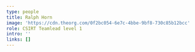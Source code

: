 ```yaml
---
type: people
title: Ralph Horn
image: 'https://cdn.theorg.com/0f2bc054-6e7c-4bbe-9bf8-730c85b12bcc'
role: CSIRT Teamlead level 1
intro: ''
links: []
---
```


